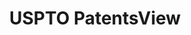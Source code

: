 ---
layout: default
bigquery: https://console.cloud.google.com/bigquery?p=patents-public-data&d=patentsview&page=dataset
citation: Attribution should be given to PatentsView for use, distribution, or derivative
  works.
code: https://github.com/CSSIP-AIR/PatentsView-Code-Snippets/
contributors: USPTO
cost: None
description: 'PatentsView includes US patent data including raw data (summaries, applications,
  pregrant applications), disambugations of inventors and assignees, and inventor
  gender estimates.  Also foreign priority data, # of figures and sheets, and government
  interest statements.'
documentation: https://patentsview.org/query/builder-faqs
last_edit: 04/11/2022, 14:42:12
location: https://patentsview.org/
maintained_by: USPTO
record_creation_timestamp: 12/2/2020 17:20:46
schema_fields:
- level_one
- relkind
- rawlocation_id
- disamb_assignee_id_20190820
- fname
- male_flag
- state
- num
- f371_date
- classification_status
- organization_id
- action_date
- disamb_assignee_id_20200630
- sequence
- disamb_inventor_id_20200929
- _102_date
- organization
- kind
- gi_statement
- disamb_inventor_id_20170307
- field_title
- subclass
- lawyer_id
- location_id
- filename
- name_first
- withdrawn
- term_grant
- lname
- attribution_status
- designation
- name
- disamb_inventor_id_20191008
- subcategory_id
- classification_level
- disamb_assignee_id_20191008
- level_two
- disamb_assignee_id_20200331
- rawassignee_id
- num_figures
- patent_id
- group_id
- county
- sector_title
- county_fips
- disclaimer_date
- category_id
- length
- disamb_assignee_id_20200929
- male
- num_sheets
- classification_data_source
- rule_47
- section_id
- assignee_id
- subgroup
- latitude
- disamb_inventor_id_20190820
- number
- term_extension
- ipc_class
- group
- application_id
- date
- deceased
- disamb_inventor_id_20200630
- symbol_position
- status
- text
- disamb_inventor_id_20171003
- applicant_type
- title
- doc_type
- latlong
- disamb_inventor_id_20181127
- disamb_inventor_id_20190312
- citation_id
- classification_value
- disamb_inventor_id_20200331
- mainclass_id
- ipc_version_indicator
- section
- contract_award_number
- disamb_inventor_id_20180528
- doctype
- level_three
- series_code
- subgroup_id
- disamb_assignee_id_20190312
- disamb_inventor_id_20191231
- country_transformed
- id
- category
- disamb_inventor_id_20170808
- name_last
- disamb_assignee_id_20181127
- disamb_inventor_id_20171226
- rawinventor_id
- country
- variety
- inventor_id
- state_fips
- publication_number
- role
- lapse_of_patent
- disamb_inventor_id_20201229
- exemplary
- main_group
- subclass_id
- f102_date
- disamb_assignee_id_20191231
- rel_id
- uuid
- subsection_id
- dependent
- longitude
- field_id
- city
- latin_name
- abstract
- term_disclaimer
- num_claims
- _371_date
- reldocno
- type
shortname: patentsview
tags:
- disambiguation
- United States
- gender
terms_of_use: Creative Commons Attribution 4.0 International License.
timeframe: 1963-1999
title: USPTO PatentsView
uuid: cf1780b1-e265-4e49-8d1d-83b9cfe0fd9a
---
